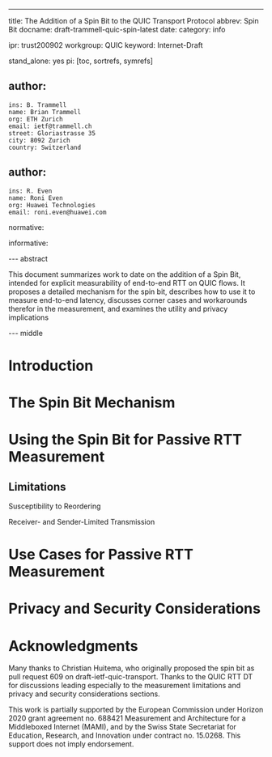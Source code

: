 ---
title: The Addition of a Spin Bit to the QUIC Transport Protocol
abbrev: Spin Bit
docname: draft-trammell-quic-spin-latest
date:
category: info

ipr: trust200902
workgroup: QUIC
keyword: Internet-Draft

stand_alone: yes
pi: [toc, sortrefs, symrefs]

author:
  -
    ins: B. Trammell
    name: Brian Trammell
    org: ETH Zurich
    email: ietf@trammell.ch
    street: Gloriastrasse 35
    city: 8092 Zurich
    country: Switzerland

author:
  -
    ins: R. Even
    name: Roni Even
    org: Huawei Technologies
    email: roni.even@huawei.com
    
    
normative:

informative:


--- abstract

This document summarizes work to date on the addition of a Spin Bit, intended for explicit measurability of end-to-end RTT on QUIC flows. It proposes a detailed mechanism for the spin bit, describes how to use it to measure end-to-end latency, discusses corner cases and workarounds therefor in the measurement, and examines the utility and privacy implications

--- middle

# Introduction

# The Spin Bit Mechanism

# Using the Spin Bit for Passive RTT Measurement

## Limitations

Susceptibility to Reordering

Receiver- and Sender-Limited Transmission

# Use Cases for Passive RTT Measurement

# Privacy and Security Considerations

# Acknowledgments

Many thanks to Christian Huitema, who originally proposed the spin bit as pull
request 609 on draft-ietf-quic-transport. Thanks to the QUIC RTT DT for
discussions leading especially to the measurement limitations and privacy and
security considerations sections.

This work is partially supported by the European Commission under Horizon 2020
grant agreement no. 688421 Measurement and Architecture for a Middleboxed
Internet (MAMI), and by the Swiss State Secretariat for Education, Research,
and Innovation under contract no. 15.0268. This support does not imply
endorsement.
